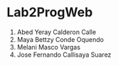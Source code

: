# Lab2ProgWeb
1. Abed Yeray Calderon Calle
2. Maya Bettzy Conde Oquendo
3. Melani Masco Vargas
4. Jose Fernando Callisaya Suarez
